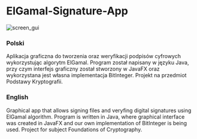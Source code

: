 # ElGamal-Signature-App

![screen_gui](https://user-images.githubusercontent.com/93220207/169597309-e1382d43-0509-4b71-b562-5b67e8214adf.png)

### Polski
Aplikacja graficzna do tworzenia oraz weryfikacji podpisów cyfrowych wykorzystując algorytm ElGamal. Program został napisany w języku Java, przy czym interfejs graficzny został stworzony w JavaFX oraz wykorzystana jest własna implementacja BitInteger. Projekt na przedmiot Podstawy Kryptografii.

### English
Graphical app that allows signing files and veryfing digital signatures using ElGamal algorithm. Program is written in Java, where graphical interface was created in JavaFX and our own implementation of BitInteger is being used. Project for subject Foundations of Cryptography.
